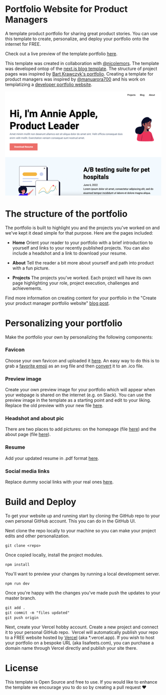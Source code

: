 # Portfolio Website for Product Managers

A template product portfolio for sharing great product stories. You can use this template to create, personalize, and deploy your portfolio onto the internet for FREE. 

Check out a live preview of the template portfolio [here](https://product-porfolio.vercel.app/).

This template was created in collaboration with [@nicolemors](https://github.com/nicolemors). The template was developed ontop of the [next.js blog template](https://github.com/timlrx/tailwind-nextjs-starter-blog). The structure of project pages was inspired by [Bart Krawczyk's portfolio](https://www.bartkrawczyk.com/portfolio). Creating a template for product managers was inspired by [@manuarora700](https://github.com/manuarora700) and his work on templatizing a [developer portfolio website](https://github.com/manuarora700/simple-developer-portfolio-website). 

![Preview](/public/assets/preview/portfolio_screenshot.png)

# The structure of the portfolio

The portfolio is built to highlight you and the projects you've worked on and we've kept it dead simple for that purpose. Here are the pages included:

* **Home** Orient your reader to your portfolio with a brief introduction to yourself and links to your recently published projects. You can also include a headshot and a link to download your resume.

* **About** Tell the reader a bit more about yourself and path into product with a fun picture.

* **Projects** The projects you've worked. Each project will have its own page highlighting your role, project execution, challenges and achievements.

Find more information on creating content for your portfolio in the "Create your product manager portfolio website" [blog post]().

# Personalizing your portfolio

Make the portfolio your own by personalizing the following components:

### Favicon
Choose your own favicon and uploaded it [here](/public/favicons/favicon.ico). An easy way to do this is to grab a [favorite emoji](https://www.svgrepo.com/) as an svg file and then [convert](https://convertio.co/) it to an .ico file.

### Preview image
Create your own preview image for your portfolio which will appear when your webpage is shared on the internet (e.g. on Slack). You can use the preview image in the template as a starting point and edit to your liking. Replace the old preview with your new file [here](/public/assets/preview/preview.png). 

### Headshot and about pic
There are two places to add pictures: on the homepage (file [here](/public/assets/posts/authors/annie.svg)) and the about page (file [here](/public/assets/about/annie.svg)). 

### Resume
Add your updated resume in .pdf format [here](/public/assets/resume/Resume.pdf).

### Social media links
Replace dummy social links with your real ones [here](/components/footer.js).

# Build and Deploy

To get your website up and running start by cloning the GitHub repo to your own personal GitHub account. This you can do in the GitHub UI.

Next clone the repo locally to your machine so you can make your project edits and other personalization. 

```
git clone <repo>
```

Once copied locally, install the project modules. 

```
npm install
```

You'll want to preview your changes by running a local development server. 

```
npm run dev
```

Once you're happy with the changes you've made push the updates to your master branch.

```
git add .
git commit -m "files updated"
git push origin
```

Next, create your Vercel hobby account. Create a new project and connect it to your personal GitHub repo. 
Vercel will automatically publish your repo to a FREE website hosted by [Vercel](https://vercel.com/) (aka *.vercel.app). If you wish to host your portfolio on a bespoke URL (aka lisafeets.com), you can purchase a domain name through Vercel directly and publish your site there.

# License

This template is Open Source and free to use. If you would like to enhance the template we encourage you to do so by creating a pull request ❤️


